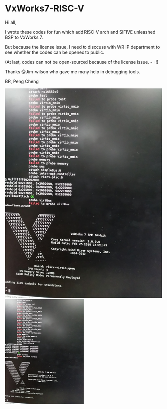 # VxWorks7-RISC-V

Hi all,

I wrote these codes for fun which add RISC-V arch and SIFIVE unleashed BSP to VxWorks 7.

But because the license issue, I need to disccuss with WR IP department to see whether the codes can be opened to public.

(At last, codes can not be open-sourced because of the license issue. - -!)

Thanks @Jim-wilson who gave me many help in debugging tools.

BR,
Peng Cheng

![start up log](https://github.com/thomascp/VxWorks7-RISC-V/blob/master/IMG_20190226_135003R.jpg)
<img src="IMG_20190226_135003R.jpg" width="50%" height="50%">
